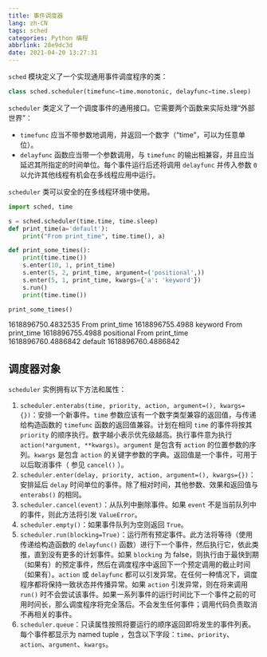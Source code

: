 ```yaml
---
title: 事件调度器
lang: zh-CN
tags: sched
categories: Python 编程
abbrlink: 28e9dc3d
date: 2021-04-20 13:27:31
---
```


`sched` 模块定义了一个实现通用事件调度程序的类：

```python
class sched.scheduler(timefunc=time.monotonic, delayfunc=time.sleep)
```

`scheduler` 类定义了一个调度事件的通用接口。它需要两个函数来实际处理“外部世界”：

- `timefunc` 应当不带参数地调用，并返回一个数字（“time”，可以为任意单位）。
- `delayfunc` 函数应当带一个参数调用，与 `timefunc` 的输出相兼容，并且应当延迟其所指定的时间单位。每个事件运行后还将调用 `delayfunc` 并传入参数 `0` 以允许其他线程有机会在多线程应用中运行。

`scheduler` 类可以安全的在多线程环境中使用。

```python
import sched, time

s = sched.scheduler(time.time, time.sleep)
def print_time(a='default'):
    print("From print_time", time.time(), a)

def print_some_times():
    print(time.time())
    s.enter(10, 1, print_time)
    s.enter(5, 2, print_time, argument=('positional',))
    s.enter(5, 1, print_time, kwargs={'a': 'keyword'})
    s.run()
    print(time.time())

print_some_times()
```

<output class="xin-term">
1618896750.4832535
From print_time 1618896755.4988 keyword
From print_time 1618896755.4988 positional
From print_time 1618896760.4886842 default
1618896760.4886842
</output>

## 调度器对象

`scheduler` 实例拥有以下方法和属性：

1. `scheduler.enterabs(time, priority, action, argument=(), kwargs={})`：安排一个新事件。`time` 参数应该有一个数字类型兼容的返回值，与传递给构造函数的 `timefunc` 函数的返回值兼容。计划在相同 `time` 的事件将按其 `priority` 的顺序执行。数字越小表示优先级越高。执行事件意为执行 `action(*argument, **kwargs)`。`argument` 是包含有 `action` 的位置参数的序列。`kwargs` 是包含 `action` 的关键字参数的字典。返回值是一个事件，可用于以后取消事件（ 参见 `cancel()` ）。
2. `scheduler.enter(delay, priority, action, argument=(), kwargs={})`：安排延后 `delay` 时间单位的事件。除了相对时间，其他参数、效果和返回值与 `enterabs()` 的相同。
3. `scheduler.cancel(event)`：从队列中删除事件。如果 `event` 不是当前队列中的事件，则此方法将引发 `ValueError`。
4. `scheduler.empty()`：如果事件队列为空则返回 `True`。
5. `scheduler.run(blocking=True)`：运行所有预定事件。此方法将等待（使用传递给构造函数的 `delayfunc()` 函数）进行下一个事件，然后执行它，依此类推，直到没有更多的计划事件。如果 `blocking` 为 false，则执行由于最快到期（如果有）的预定事件，然后在调度程序中返回下一个预定调用的截止时间（如果有）。`action` 或 `delayfunc` 都可以引发异常。在任何一种情况下，调度程序都将保持一致状态并传播异常。如果 `action` 引发异常，则在将来调用 `run()` 时不会尝试该事件。如果一系列事件的运行时间比下一个事件之前的可用时间长，那么调度程序将完全落后。不会发生任何事件；调用代码负责取消不再相关的事件。
6. `scheduler.queue`：只读属性按照将要运行的顺序返回即将发生的事件列表。每个事件都显示为 named tuple ，包含以下字段：`time`、`priority`、`action`、`argument`、`kwargs`。


